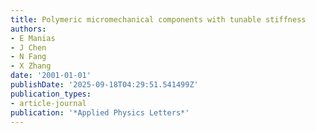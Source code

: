 ```yaml
---
title: Polymeric micromechanical components with tunable stiffness
authors:
- E Manias
- J Chen
- N Fang
- X Zhang
date: '2001-01-01'
publishDate: '2025-09-18T04:29:51.541499Z'
publication_types:
- article-journal
publication: '*Applied Physics Letters*'
---
```

